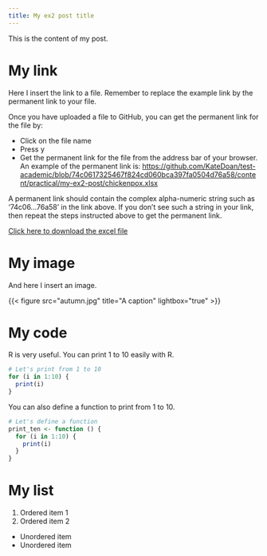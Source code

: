 ```yaml
---
title: My ex2 post title
---
```


This is the content of my post.

# My link
Here I insert the link to a file. Remember to replace the example link by the permanent link to your file.

Once you have uploaded a file to GitHub, you can get the permanent link for the file by:
- Click on the file name
- Press y
- Get the permanent link for the file from the address bar of your browser. 
An example of the permanent link is:
https://github.com/KateDoan/test-academic/blob/74c0617325467f824cd060bca397fa0504d76a58/content/practical/my-ex2-post/chickenpox.xlsx

A permanent link should contain the complex alpha-numeric string such as ‘74c06...76a58’ in the link above. If you don’t see such a string in your link, then repeat the steps instructed above to get the permanent link.

[Click here to download the excel file](https://github.com/KateDoan/test-academic/blob/1afe739c60ecafa402666029437a04ac77ff164e/content/practical/my-ex2-post/chickenpox.xlsx)

# My image
And here I insert an image.

{{< figure src="autumn.jpg" title="A caption" lightbox="true" >}}

# My code
R is very useful. You can print 1 to 10 easily with R.
```r
# Let's print from 1 to 10
for (i in 1:10) {
  print(i)
}
```
You can also define a function to print from 1 to 10.
```r
# Let's define a function
print_ten <- function () {
  for (i in 1:10) {
    print(i)
  }
}
```

# My list
1. Ordered item 1
1. Ordered item 2
* Unordered item 
* Unordered item
